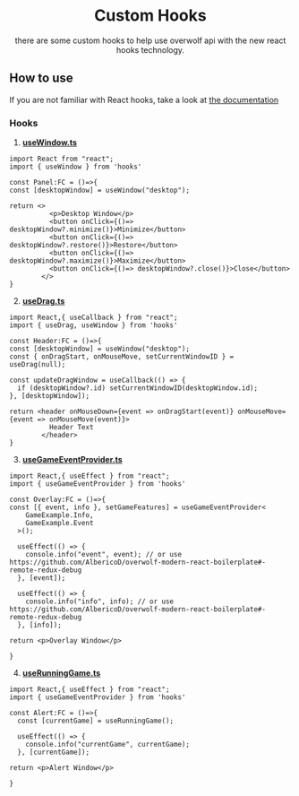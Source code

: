 <h1 align="center">
  Custom Hooks
</h1>
<p align="center">
there are some custom hooks to help use overwolf api with the new react hooks technology.
</p>

## How to use

If you are not familiar with React hooks, take a look at [the documentation](https://reactjs.org/docs/hooks-intro.html)

### Hooks

1. [**useWindow.ts**](https://github.com/AlbericoD/overwolf-modern-react-boilerplate/blob/master/src/hooks/useWindow.ts)

```TSX
import React from "react";
import { useWindow } from 'hooks'

const Panel:FC = ()=>{
const [desktopWindow] = useWindow("desktop");

return <>
          <p>Desktop Window</p>
          <button onClick={()=> desktopWindow?.minimize()}>Minimize</button>
          <button onClick={()=> desktopWindow?.restore()}>Restore</button>
          <button onClick={()=> desktopWindow?.maximize()}>Maximize</button>
          <button onClick={()=> desktopWindow?.close()}>Close</button>
        </>
}
```

2. [**useDrag.ts**](https://github.com/AlbericoD/overwolf-modern-react-boilerplate/blob/master/src/hooks/useDrag.ts)

```TSX
import React,{ useCallback } from "react";
import { useDrag, useWindow } from 'hooks'

const Header:FC = ()=>{
const [desktopWindow] = useWindow("desktop");
const { onDragStart, onMouseMove, setCurrentWindowID } = useDrag(null);

const updateDragWindow = useCallback(() => {
  if (desktopWindow?.id) setCurrentWindowID(desktopWindow.id);
}, [desktopWindow]);

return <header onMouseDown={event => onDragStart(event)} onMouseMove={event => onMouseMove(event)}>
          Header Text
        </header>
}
```

3. [**useGameEventProvider.ts**](https://github.com/AlbericoD/overwolf-modern-react-boilerplate/blob/master/src/hooks/useGameEventProvider.ts)

```TSX
import React,{ useEffect } from "react";
import { useGameEventProvider } from 'hooks'

const Overlay:FC = ()=>{
const [{ event, info }, setGameFeatures] = useGameEventProvider<
    GameExample.Info,
    GameExample.Event
  >();

  useEffect(() => {
    console.info("event", event); // or use https://github.com/AlbericoD/overwolf-modern-react-boilerplate#-remote-redux-debug
  }, [event]);

  useEffect(() => {
    console.info("info", info); // or use https://github.com/AlbericoD/overwolf-modern-react-boilerplate#-remote-redux-debug
  }, [info]);

return <p>Overlay Window</p>

}
```

4. [**useRunningGame.ts**](https://github.com/AlbericoD/overwolf-modern-react-boilerplate/blob/master/src/hooks/useRunningGame.ts)

```TSX
import React,{ useEffect } from "react";
import { useGameEventProvider } from 'hooks'

const Alert:FC = ()=>{
  const [currentGame] = useRunningGame();

  useEffect(() => {
    console.info("currentGame", currentGame);
  }, [currentGame]);

return <p>Alert Window</p>

}
```
